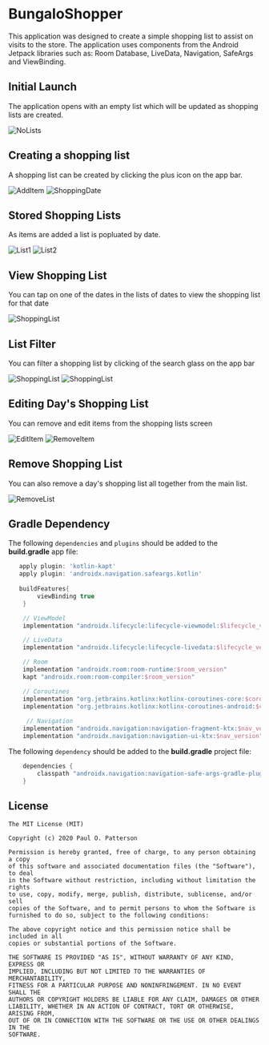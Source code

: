 # BungaloShopper
This application was designed to create a simple shopping list to assist on visits to the store. The application uses components from the Android Jetpack libraries such as: Room Database, LiveData, Navigation, SafeArgs and ViewBinding.

## Initial Launch
The application opens with an empty list which will be updated as shopping lists are created. 

![NoLists](screenshots/empty_database.png)

## Creating a shopping list
A shopping list can be created by clicking the plus icon on the app bar.

![AddItem](screenshots/add_item.png)
![ShoppingDate](screenshots/date_picker_dialog.png)

## Stored Shopping Lists
As items are added a list is popluated by date.

![List1](screenshots/shopping_list_date.png)
![List2](screenshots/shopping_list_date_1.png)

## View Shopping List
You can tap on one of the dates in the lists of dates to view the shopping list for that date

![ShoppingList](screenshots/day_list.png)

## List Filter
You can filter a shopping list by clicking of the search glass on the app bar

![ShoppingList](screenshots/search_filter_1.png)
![ShoppingList](screenshots/search_filter.png)

## Editing Day's Shopping List
You can remove and edit items from the shopping lists screen

![EditItem](screenshots/item_update.png)
![RemoveItem](screenshots/delete_item_dialog.png)

## Remove Shopping List
You can also remove a day's shopping list all together from the main list.

![RemoveList](screenshots/delete_list_dialog.png)

## Gradle Dependency

The following `dependencies` and `plugins` should be added to the **build.gradle** app file:

```groovy
   apply plugin: 'kotlin-kapt'
   apply plugin: 'androidx.navigation.safeargs.kotlin'
   
   buildFeatures{
        viewBinding true
    }

    // ViewModel
    implementation "androidx.lifecycle:lifecycle-viewmodel:$lifecycle_version"

    // LiveData
    implementation "androidx.lifecycle:lifecycle-livedata:$lifecycle_version"

    // Room
    implementation "androidx.room:room-runtime:$room_version"
    kapt "androidx.room:room-compiler:$room_version"

    // Coroutines
    implementation "org.jetbrains.kotlinx:kotlinx-coroutines-core:$coroutines_version"
    implementation "org.jetbrains.kotlinx:kotlinx-coroutines-android:$coroutines_version"
    
     // Navigation
    implementation "androidx.navigation:navigation-fragment-ktx:$nav_version"
    implementation "androidx.navigation:navigation-ui-ktx:$nav_version"
```

The following `dependency` should be added to the **build.gradle** project file:

```groovy
    dependencies {
        classpath "androidx.navigation:navigation-safe-args-gradle-plugin:$nav_version"
    }
```


## License

    The MIT License (MIT)

    Copyright (c) 2020 Paul O. Patterson

    Permission is hereby granted, free of charge, to any person obtaining a copy
    of this software and associated documentation files (the "Software"), to deal
    in the Software without restriction, including without limitation the rights
    to use, copy, modify, merge, publish, distribute, sublicense, and/or sell
    copies of the Software, and to permit persons to whom the Software is
    furnished to do so, subject to the following conditions:

    The above copyright notice and this permission notice shall be included in all
    copies or substantial portions of the Software.

    THE SOFTWARE IS PROVIDED "AS IS", WITHOUT WARRANTY OF ANY KIND, EXPRESS OR
    IMPLIED, INCLUDING BUT NOT LIMITED TO THE WARRANTIES OF MERCHANTABILITY,
    FITNESS FOR A PARTICULAR PURPOSE AND NONINFRINGEMENT. IN NO EVENT SHALL THE
    AUTHORS OR COPYRIGHT HOLDERS BE LIABLE FOR ANY CLAIM, DAMAGES OR OTHER
    LIABILITY, WHETHER IN AN ACTION OF CONTRACT, TORT OR OTHERWISE, ARISING FROM,
    OUT OF OR IN CONNECTION WITH THE SOFTWARE OR THE USE OR OTHER DEALINGS IN THE
    SOFTWARE.
